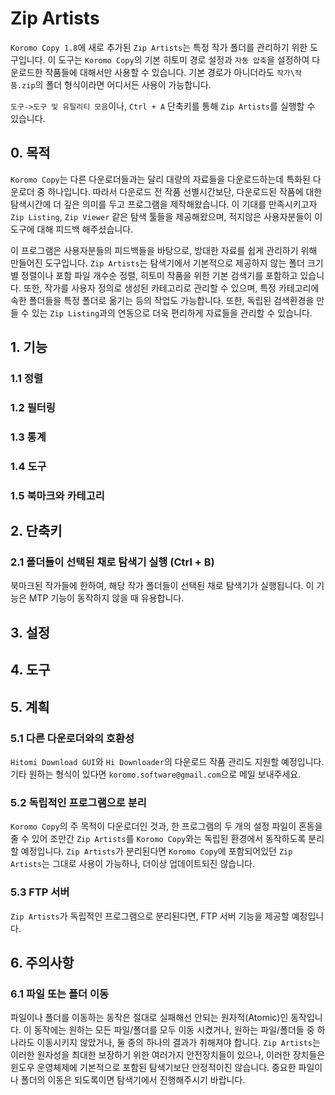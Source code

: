 # Zip Artists

`Koromo Copy 1.8`에 새로 추가된 `Zip Artists`는 특정 작가 폴더를 관리하기 위한 도구입니다.
이 도구는 `Koromo Copy`의 기본 히토미 경로 설정과 `자동 압축`을 설정하여 다운로드한 작품들에 대해서만 사용할 수 있습니다.
기본 경로가 아니더라도 `작가\작품.zip`의 폴더 형식이라면 어디서든 사용이 가능합니다.

`도구->도구 및 유틸리티 모음`이나, `Ctrl + A` 단축키를 통해 `Zip Artists`를 실행할 수 있습니다.

## 0. 목적

`Koromo Copy`는 다른 다운로더들과는 달리 대량의 자료들을 다운로드하는데 특화된 다운로더 중 하나입니다.
따라서 다운로드 전 작품 선별시간보단, 다운로드된 작품에 대한 탐색시간에 더 깊은 의미를 두고 프로그램을 제작해왔습니다.
이 기대를 만족시키고자 `Zip Listing`, `Zip Viewer` 같은 탐색 툴들을 제공해왔으며, 적지않은 사용자분들이 이 도구에 대해 피드백 해주셨습니다.

이 프로그램은 사용자분들의 피드백들을 바탕으로, 방대한 자료를 쉽게 관리하기 위해 만들어진 도구입니다.
`Zip Artists`는 탐색기에서 기본적으로 제공하지 않는 폴더 크기별 정렬이나 포함 파일 개수순 정렬, 히토미 작품을 위한 기본 검색기를 포함하고 있습니다.
또한, 작가를 사용자 정의로 생성된 카테고리로 관리할 수 있으며, 특정 카테고리에 속한 폴더들을 특정 폴더로 옮기는 등의 작업도 가능합니다.
또한, 독립된 검색환경을 만들 수 있는 `Zip Listing`과의 연동으로 더욱 편리하게 자료들을 관리할 수 있습니다.

## 1. 기능

### 1.1 정렬

### 1.2 필터링

### 1.3 통계

### 1.4 도구

### 1.5 북마크와 카테고리

## 2. 단축키

### 2.1 폴더들이 선택된 채로 탐색기 실행 (Ctrl + B)

북마크된 작가들에 한하여, 해당 작가 폴더들이 선택된 채로 탐색기가 실행됩니다.
이 기능은 MTP 기능이 동작하지 않을 때 유용합니다.

## 3. 설정

## 4. 도구

## 5. 계획

### 5.1 다른 다운로더와의 호환성

`Hitomi Download GUI`와 `Hi Downloader`의 다운로드 작품 관리도 지원할 예정입니다.
기타 원하는 형식이 있다면 `koromo.software@gmail.com`으로 메일 보내주세요.

### 5.2 독립적인 프로그램으로 분리

`Koromo Copy`의 주 목적이 다운로더인 것과, 한 프로그램의 두 개의 설정 파일이 혼동을 줄 수 있어
조만간 `Zip Artists`를 `Koromo Copy`와는 독립된 환경에서 동작하도록 분리할 예정입니다.
`Zip Artists`가 분리된다면 `Koromo Copy`에 포함되어있던 `Zip Artists`는 그대로 사용이 가능하나, 더이상 업데이트되진 않습니다.

### 5.3 FTP 서버

`Zip Artists`가 독립적인 프로그램으로 분리된다면, FTP 서버 기능을 제공할 예정입니다.

## 6. 주의사항

### 6.1 파일 또는 폴더 이동

파일이나 폴더를 이동하는 동작은 절대로 실패해선 안되는 원자적(Atomic)인 동작입니다.
이 동작에는 원하는 모든 파일/폴더를 모두 이동 시켰거나, 원하는 파일/폴더들 중 하나라도 이동시키지 않았거나, 둘 중의 하나의 결과가 취해져야 합니다.
`Zip Artists`는 이러한 원자성을 최대한 보장하기 위한 여러가지 안전장치들이 있으나, 이러한 장치들은 윈도우 운영체제에 기본적으로 포함된 탐색기보단 안정적이진 않습니다.
중요한 파일이나 폴더의 이동은 되도록이면 탐색기에서 진행해주시기 바랍니다.